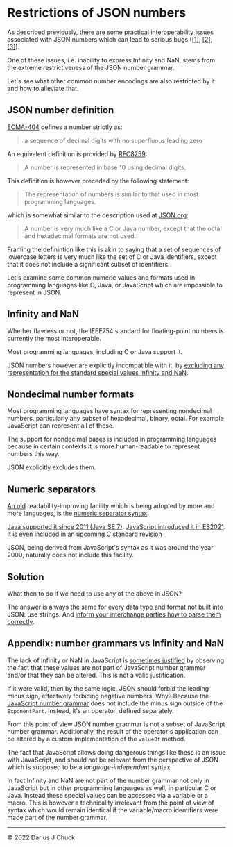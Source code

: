 # Restrictions of JSON numbers

As described previously, there are some practical interoperability issues associated with JSON numbers which can lead to serious bugs ([[1]](https://xtao.org/blog/json-semantics.html), [[2]](https://github.com/xtao-org/loose-blog/blob/35b2b9220dd6f99a3b33628d143a30ffd82f953e/large-numbers-in-json.md), [[3]](https://github.com/xtao-org/writing/blob/c6b2bd614b6868cd81f9df2070a4f5fb7b76e47d/2022-01-07-infinity-nan-json.md)).

One of these issues, i.e. inability to express Infinity and NaN, stems from the extreme restrictiveness of the JSON number grammar.

Let's see what other common number encodings are also restricted by it and how to alleviate that.

## JSON number definition

[ECMA-404](https://www.ecma-international.org/wp-content/uploads/ECMA-404_2nd_edition_december_2017.pdf) defines a number strictly as:

> a sequence of decimal digits with no superfluous leading zero

An equivalent definition is provided by [RFC8259](https://datatracker.ietf.org/doc/html/rfc8259#section-6):

> A number is represented in base 10 using decimal digits.

This definition is however preceded by the following statement:

> The representation of numbers is similar to that used in most programming languages. 

which is somewhat similar to the description used at [JSON.org](https://www.json.org):

> A number is very much like a C or Java number, except that the octal and hexadecimal formats are not used.

Framing the definintion like this is akin to saying that a set of sequences of lowercase letters is very much like the set of C or Java identifiers, except that it does not include a significant subset of identifiers.

Let's examine some common numeric values and formats used in programming languages like C, Java, or JavaScript which are impossible to represent in JSON.

## Infinity and NaN

Whether flawless or not, the IEEE754 standard for floating-point numbers is currently the most interoperable.

Most programming languages, including C or Java support it.

JSON numbers however are explicitly incompatible with it, by [excluding any representation for the standard special values Infinity and NaN](https://github.com/xtao-org/writing/blob/c6b2bd614b6868cd81f9df2070a4f5fb7b76e47d/2022-01-07-infinity-nan-json.md).

## Nondecimal number formats

Most programming languages have syntax for representing nondecimal numbers, particularly any subset of hexadecimal, binary, octal. For example JavaScript can represent all of these.

The support for nondecimal bases is included in programming languages because in certain contexts it is more human-readable to represent numbers this way.

JSON explicitly excludes them.

## Numeric separators

[An old](http://archive.adaic.com/standards/83lrm/html/lrm-02-04.html#2.4) readability-improving facility which is being adopted by more and more languages, is the [numeric separator syntax](https://www.rosettacode.org/wiki/Numeric_separator_syntax).

[Java supported it since 2011 (Java SE 7)](https://docs.oracle.com/javase/7/docs/technotes/guides/language/underscores-literals.html). [JavaScript introduced it in ES2021](https://github.com/tc39/proposal-numeric-separator). It is even included in an [upcoming C standard revision](https://en.wikipedia.org/wiki/C2x)

JSON, being derived from JavaScript's syntax as it was around the year 2000, naturally does not include this facility.

## Solution

What then to do if we need to use any of the above in JSON?

The answer is always the same for every data type and format not built into JSON: use strings. And [inform your interchange parties how to parse them correctly](https://github.com/xtao-org/writing/blob/main/2022-01-07-meaningful-json.md).

## Appendix: number grammars vs Infinity and NaN

The lack of Infinity or NaN in JavaScript is [sometimes justified](https://stackoverflow.com/a/1424034/7379821) by observing the fact that these values are not part of JavaScript number grammar and/or that they can be altered. This is not a valid justification.

If it were valid, then by the same logic, JSON should forbid the leading minus sign, effectively forbiding negative numbers. Why? Because the [JavaScript number grammar](https://tc39.es/ecma262/#prod-NumericLiteral) does not include the minus sign outside of the `ExponentPart`. Instead, it's an operator, defined separately.

From this point of view JSON number grammar is not a subset of JavaScript number grammar. Additionally, the result of the operator's application can be altered by a custom implementation of the `valueOf` method.

The fact that JavaScript allows doing dangerous things like these is an issue with JavaScript, and should not be relevant from the perspective of JSON which is supposed to be a *language-independent* syntax.

In fact Infinity and NaN are not part of the number grammar not only in JavaScript but in other programming languages as well, in particular C or Java. Instead these special values can be accessed via a variable or a macro. This is however a technicality irrelevant from the point of view of syntax which would remain identical if the variable/macro identifiers were made part of the number grammar.

***

© 2022 Darius J Chuck